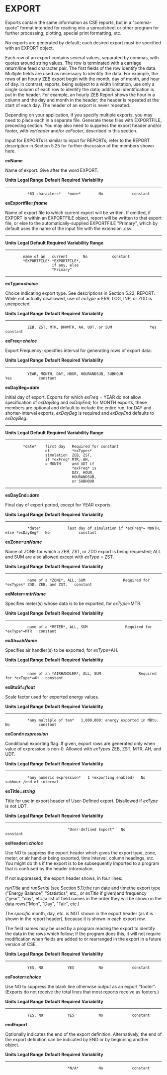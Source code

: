 # EXPORT

Exports contain the same information as CSE reports, but in a "comma-quote" format intended for reading into a spreadsheet or other program for further processing, plotting, special print formatting, etc.

No exports are generated by default; each desired export must be specified with an EXPORT object.

Each row of an export contains several values, separated by commas, with quotes around string values. The row is terminated with a carriage return/line feed character pair. The first fields of the row identify the data. Multiple fields are used as necessary to identify the data. For example, the rows of an hourly ZEB export begin with the month, day of month, and hour of day. In contrast, reports, being subject to a width limitation, use only a single column of each row to identify the data; additional identification is put in the header. For example, an hourly ZEB Report shows the hour in a column and the day and month in the header; the header is repeated at the start of each day. The header of an export is never repeated.

Depending on your application, if you specify multiple exports, you may need to place each in a separate file. Generate these files with EXPORTFILE, preceding section. You may also need to suppress the export header and/or footer, with *exHeader* and/or *exFooter*, described in this section.

Input for EXPORTs is similar to input for REPORTs; refer to the REPORT description in Section 5.25 for further discussion of the members shown here.

**exName**

Name of export. Give after the word EXPORT.

  **Units**   **Legal Range**   **Default**   **Required**   **Variability**
  ----------- ----------------- ------------- -------------- -----------------
              *63 characters*   *none*        No             constant

**exExportfile=*fname***

Name of export file to which current export will be written. If omitted, if EXPORT is within an EXPORTFILE object, report will be written to that export file, or else to the automatically-supplied EXPORTFILE "Primary", which by default uses the name of the input file with the extension .csv.

  -----------------------------------------------------------------
  **Units** **Legal**    **Default**   **Required** **Variability**
            **Range**
  --------- ------------ ------------- ------------ ---------------
            name of an   current       No           constant
            *EXPORTFILE* *EXPORTFILE*,
                         if any, else
                         "Primary"                    

  -----------------------------------------------------------------

**exType=*choice***

Choice indicating export type. See descriptions in Section 5.22, REPORT. While not actually disallowed, use of *exType* = ERR, LOG, INP, or ZDD is unexpected.

  **Units**   **Legal Range**                        **Default**   **Required**   **Variability**
  ----------- -------------------------------------- ------------- -------------- -----------------
              ZEB, ZST, MTR, DHWMTR, AH, UDT, or SUM                 Yes            constant

**exFreq=*choice***

Export Frequency: specifies interval for generating rows of export data:

  **Units**   **Legal Range**                               **Default**   **Required**   **Variability**
  ----------- --------------------------------------------- ------------- -------------- -----------------
              YEAR, MONTH, DAY, HOUR, HOURANDSUB, SUBHOUR                 Yes            constant

**exDayBeg=*date***

Initial day of export. Exports for which *exFreq* = YEAR do not allow specification of *exDayBeg* and *exDayEnd*; for MONTH exports, these members are optional and default to include the entire run; for DAY and shorter-interval exports, *exDayBeg* is required and *exDayEnd* defaults to *exDayBeg*.

  ------------------------------------------------------------
  **Units** **Legal** **Default** **Required** **Variability**
            **Range**
  --------- --------- ----------- ------------ ---------------
            *date*    first day   Required for constant
                      of          *exTypes*
                      simulation  ZEB, ZST,
                      if *exFreq* MTR, AH,
                      = MONTH     and UDT if
                                  *exFreq* is
                                  DAY, HOUR,
                                  HOURANDSUB,
                                  or SUBHOUR

  ------------------------------------------------------------

**exDayEnd=*date***

Final day of export period, except for YEAR exports.

  **Units**   **Legal Range**   **Default**                                                  **Required**   **Variability**
  ----------- ----------------- ------------------------------------------------------------ -------------- -----------------
              *date*            last day of simulation if *exFreq*= MONTH, else *exDayBeg*   No             constant

**exZone=*znName***

Name of ZONE for which a ZEB, ZST, or ZDD export is being requested; ALL and SUM are also allowed except with *exType* = ZST.

  **Units**   **Legal Range**              **Default**   **Required**                                **Variability**
  ----------- ---------------------------- ------------- ------------------------------------------- -----------------
              name of a *ZONE*, ALL, SUM                 Required for *exTypes* ZDD, ZEB, and ZST.   constant

**exMeter=*mtrName***

Specifies meter(s) whose data is to be exported, for *exType*=MTR.

  **Units**   **Legal Range**               **Default**   **Required**                **Variability**
  ----------- ----------------------------- ------------- --------------------------- -----------------
              name of a *METER*, ALL, SUM                 Required for *exType*=MTR   constant

**exAh=ah*Name***

Specifies air handler(s) to be exported, for *exType*=AH.

  **Units**   **Legal Range**                     **Default**   **Required**               **Variability**
  ----------- ----------------------------------- ------------- -------------------------- -----------------
              name of an *AIRHANDLER*, ALL, SUM                 Required for *exType*=AH   constant

**exBtuSf=*float***

Scale factor used for exported energy values.

  **Units**   **Legal Range**         **Default**                           **Required**   **Variability**
  ----------- ----------------------- ------------------------------------- -------------- -----------------
              *any multiple of ten*   1,000,000: energy exported in MBtu.   No             constant

**exCond=*expression***

Conditional exporting flag. If given, export rows are generated only when value of expression is non-0. Allowed with *exTypes* ZEB, ZST, MTR, AH, and UDT.

  **Units**   **Legal Range**            **Default**             **Required**   **Variability**
  ----------- -------------------------- ----------------------- -------------- --------------------------
              *any numeric expression*   1 (exporting enabled)   No             subhour /end of interval

**exTitle=*string***

Title for use in export header of User-Defined export. Disallowed if *exType* is not UDT.

  **Units**   **Legal Range**   **Default**             **Required**   **Variability**
  ----------- ----------------- ----------------------- -------------- -----------------
                                "User-defined Export"   No             constant

**exHeader=*choice***

Use NO to suppress the export header which gives the export type, zone, meter, or air handler being exported, time interval, column headings, etc. You might do this if the export is to be subsequently imported to a program that is confused by the header information.

If not suppressed, the export header shows, in four lines:

*runTitle* and *runSerial* (see Section 5.1);the run date and timethe export type ("Energy Balance", "Statistics", etc., or *exTitle* if given)and frequency ("year", "day", etc.)a list of field names in the order they will be shown in the data rows("Mon", "Day", "Tair", etc.)

The *specific* month, day, etc. is NOT shown in the export header (as it is shown in the report header), because it is shown in each export row.

The field names may be used by a program reading the export to identify the data in the rows which follow; if the program does this, it will not require modification when fields are added to or rearranged in the export in a future version of CSE.

  **Units**   **Legal Range**   **Default**   **Required**   **Variability**
  ----------- ----------------- ------------- -------------- -----------------
              YES, NO           YES           No             constant

**exFooter=*choice***

Use NO to suppress the blank line otherwise output as an export "footer". (Exports do not receive the total lines that most reports receive as footers.)

  **Units**   **Legal Range**   **Default**   **Required**   **Variability**
  ----------- ----------------- ------------- -------------- -----------------
              YES, NO           YES           No             constant

**endExport**

Optionally indicates the end of the export definition. Alternatively, the end of the export definition can be indicated by END or by beginning another object.

  **Units**   **Legal Range**   **Default**   **Required**   **Variability**
  ----------- ----------------- ------------- -------------- -----------------
                                *N/A*         No             constant
